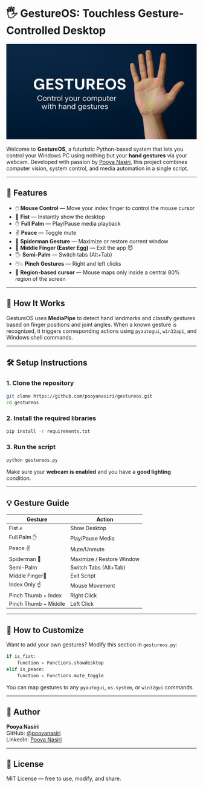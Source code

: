 # 🖐️ GestureOS: Touchless Gesture-Controlled Desktop

![Alt text](/GestureOS.jpg)

Welcome to **GestureOS**, a futuristic Python-based system that lets you control your Windows PC using nothing but your **hand gestures** via your webcam. Developed with passion by [Pooya Nasiri](https://github.com/pooyanasiri), this project combines computer vision, system control, and media automation in a single script.

---

## 🚀 Features

- 🖱️ **Mouse Control** — Move your index finger to control the mouse cursor
- 👊 **Fist** — Instantly show the desktop
- ✋ **Full Palm** — Play/Pause media playback
- ✌️ **Peace** — Toggle mute
- 🤟 **Spiderman Gesture** — Maximize or restore current window
- 🤬 **Middle Finger (Easter Egg)** — Exit the app 😈
- 🖐️ **Semi-Palm** — Switch tabs (Alt+Tab)
- 🖱️💥 **Pinch Gestures** — Right and left clicks
- 🎯 **Region-based cursor** — Mouse maps only inside a central 80% region of the screen

---

## 🧠 How It Works

GestureOS uses **MediaPipe** to detect hand landmarks and classify gestures based on finger positions and joint angles. When a known gesture is recognized, it triggers corresponding actions using `pyautogui`, `win32api`, and Windows shell commands.

---

## 🛠️ Setup Instructions

### 1. Clone the repository

```bash
git clone https://github.com/pooyanasiri/gestureos.git
cd gestureos
```

### 2. Install the required libraries

```bash
pip install -r requirements.txt
```

### 3. Run the script

```bash
python gestureos.py
```

Make sure your **webcam is enabled** and you have a **good lighting** condition.

---

## 💡 Gesture Guide

| Gesture         | Action                         |
|----------------|--------------------------------|
| Fist ✊           | Show Desktop                   |
| Full Palm ✋      | Play/Pause Media               |
| Peace ✌️        | Mute/Unmute                    |
| Spiderman 🤟     | Maximize / Restore Window      |
| Semi-Palm       | Switch Tabs (Alt+Tab)          |
| Middle Finger🖕   | Exit Script                    |
| Index Only ☝️     | Mouse Movement                 |
| Pinch Thumb + Index | Right Click               |
| Pinch Thumb + Middle | Left Click               |

---

## 🧩 How to Customize

Want to add your own gestures? Modify this section in `gestureos.py`:

```python
if is_fist:
    function = Functions.showdesktop
elif is_peace:
    function = Functions.mute_toggle
```

You can map gestures to any `pyautogui`, `os.system`, or `win32gui` commands.

---

## 👤 Author

**Pooya Nasiri**  
GitHub: [@pooyanasiri](https://github.com/pooyanasiri)  
LinkedIn: [Pooya Nasiri](https://www.linkedin.com/in/pooyanasiri/)

---

## 📄 License

MIT License — free to use, modify, and share.
